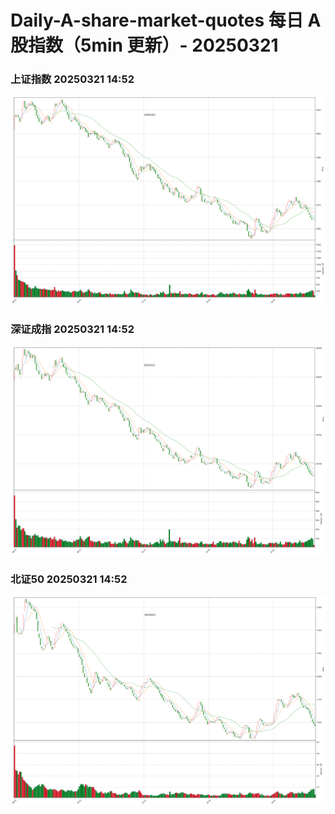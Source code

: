 
# Daily-A-share-market-quotes 每日 A 股指数（5min 更新）- 20250321

### 上证指数 20250321 14:52
![](./fig/2025/3/20250321-sh000001.png)

### 深证成指 20250321 14:52
![](./fig/2025/3/20250321-sz399001.png)

### 北证50 20250321 14:52
![](./fig/2025/3/20250321-bj899050.png)
